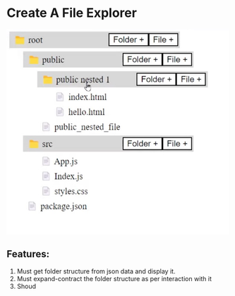 # Create A File Explorer

![Folder](./pics/folder-structure.jpg "folder structure to be created")


## Features:
1. Must get folder structure from json data and display it.
1. Must expand-contract the folder structure as per interaction with it
1. Shoud